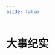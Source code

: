 ```yaml
---
aside: false
---
```


# 大事纪实

<script setup>
import { ref } from 'vue'

import List from '../src/components/list/List.vue'
import result from '../public/articles.json'

const news = result.news
news.sort((d1, d2) => d2.key.localeCompare(d1.key))

const dataSource = ref(news)
</script>

<List :dataSource="dataSource">
  <template v-slot="props">
    <span>{{ props }}</span>
  </template>
</List>